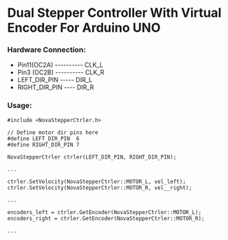 # Dual Stepper Controller With Virtual Encoder For Arduino UNO

### Hardware Connection:
  - Pin11(OC2A) ---------- CLK_L
  - Pin3 (OC2B) ---------- CLK_R
  - LEFT_DIR_PIN ----- DIR_L
  - RIGHT_DIR_PIN ---- DIR_R

### Usage:

```
#include <NovaStepperCtrler.h>

// Define motor dir pins here
#define LEFT_DIR_PIN  6
#define RIGHT_DIR_PIN 7

NovaStepperCtrler ctrler(LEFT_DIR_PIN, RIGHT_DIR_PIN);

...

ctrler.SetVelocity(NovaStepperCtrler::MOTOR_L, vel_left);
ctrler.SetVelocity(NovaStepperCtrler::MOTOR_R, vel__right);

...

encoders_left = ctrler.GetEncoder(NovaStepperCtrler::MOTOR_L);
encoders_right = ctrler.GetEncoder(NovaStepperCtrler::MOTOR_R);

...
```